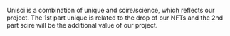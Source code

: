 <html>
    <head>
      <title>Uniscinft Project hosting</title>
    </head>
    <body>
        <p>Unisci is a combination of unique and scire/science, which reflects our project. The 1st part unique is related to the drop of our NFTs and the 2nd part scire will be the additional value of our project.</p>
    </body>
</html>
